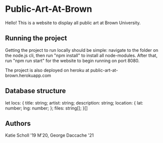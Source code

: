 # Public-Art-At-Brown
Hello! This is a website to display all public art at Brown University.

## Running the project
Getting the project to run locally should be simple: navigate to the folder on the node.js cli, 
then run "npm install" to install all node-modules. After that, run "npm run start" for the website to
begin running on port 8080.

The project is also deployed on heroku at public-art-at-brown.herokuapp.com

## Database structure
let locs: {
    title: string;
    artist: string;
    description: string;
    location: {
        lat: number;
        lng: number;
    };
    files: string[];
}[]

## Authors
Katie Scholl '19 M'20, George Daccache '21
